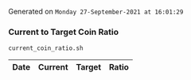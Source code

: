 Generated on `Monday 27-September-2021 at 16:01:29`

### Current to Target Coin Ratio
`current_coin_ratio.sh`

Date|Current|Target|Ratio
---|---|---|---
